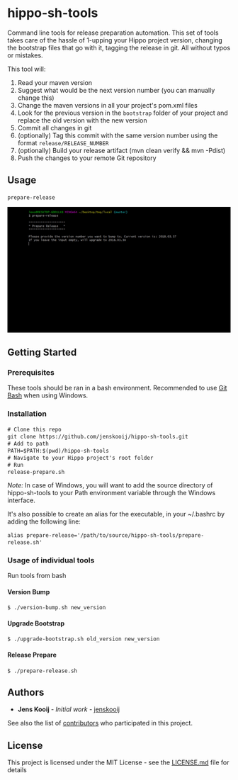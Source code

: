 # hippo-sh-tools
Command line tools for release preparation automation.
This set of tools takes care of the hassle of 1-upping your Hippo project version, changing the bootstrap files that go with it, tagging the release in git. All without typos or mistakes.

This tool will:
1. Read your maven version
2. Suggest what would be the next version number (you can manually change this)
3. Change the maven versions in all your project's pom.xml files
4. Look for the previous version in the `bootstrap` folder of your project and replace the old version with the new version
5. Commit all changes in git
6. (optionally) Tag this commit with the same version number using the format `release/RELEASE_NUMBER`
7. (optionally) Build your release artifact (mvn clean verify && mvn -Pdist)
8. Push the changes to your remote Git repository

## Usage
```
prepare-release
```
![Demo of usage](./demo.gif)

## Getting Started

### Prerequisites
These tools should be ran in a bash environment. Recommended to use [Git Bash](https://git-scm.com) when using Windows.

### Installation
```
# Clone this repo
git clone https://github.com/jenskooij/hippo-sh-tools.git
# Add to path
PATH=$PATH:$(pwd)/hippo-sh-tools
# Navigate to your Hippo project's root folder
# Run
release-prepare.sh
```

_Note:_ In case of Windows, you will want to add the source directory of hippo-sh-tools to your Path environment variable through the Windows interface.

It's also possible to create an alias for the executable, in your ~/.bashrc by adding the following line:
```
alias prepare-release='/path/to/source/hippo-sh-tools/prepare-release.sh'
```

### Usage of individual tools
Run tools from bash

#### Version Bump
```
$ ./version-bump.sh new_version
```

#### Upgrade Bootstrap
```
$ ./upgrade-bootstrap.sh old_version new_version
```

#### Release Prepare
```
$ ./prepare-release.sh
```

## Authors

* **Jens Kooij** - *Initial work* - [jenskooij](https://github.com/jenskooij)

See also the list of [contributors](https://github.com/jenskooij/hippo-sh-tools) who participated in this project.

## License

This project is licensed under the MIT License - see the [LICENSE.md](LICENSE.md) file for details
